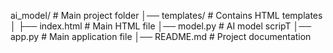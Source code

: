 ai_model/                  # Main project folder
│── templates/             # Contains HTML templates
│   ├── index.html         # Main HTML file
│── model.py               # AI model scripT
│── app.py                 # Main application file
│── README.md              # Project documentation
